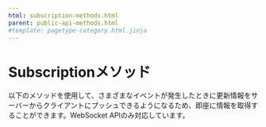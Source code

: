 ```yaml
---
html: subscription-methods.html
parent: public-api-methods.html
#template: pagetype-category.html.jinja
---
```

# Subscriptionメソッド

以下のメソッドを使用して、さまざまなイベントが発生したときに更新情報をサーバーからクライアントにプッシュできるようになるため、即座に情報を取得することができます。WebSocket APIのみ対応しています。
